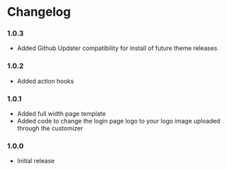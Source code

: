 # Changelog

### 1.0.3
* Added Github Updater compatibility for install of future theme releases

### 1.0.2
* Added action hooks

### 1.0.1
* Added full width page template
* Added code to change the login page logo to your logo image uploaded through the customizer

### 1.0.0
* Initial release
